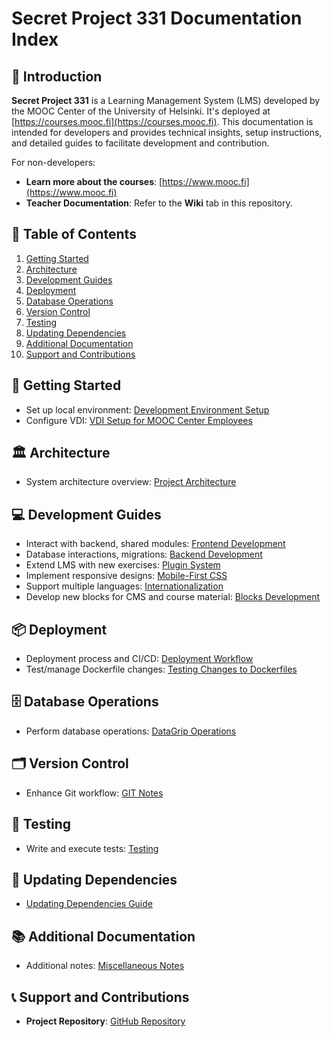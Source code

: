 # Secret Project 331 Documentation Index

## 📌 Introduction

**Secret Project 331** is a Learning Management System (LMS) developed by the MOOC Center of the University of Helsinki. It's deployed at [https://courses.mooc.fi](https://courses.mooc.fi). This documentation is intended for developers and provides technical insights, setup instructions, and detailed guides to facilitate development and contribution.

For non-developers:

- **Learn more about the courses**: [https://www.mooc.fi](https://www.mooc.fi)
- **Teacher Documentation**: Refer to the **Wiki** tab in this repository.

## 📖 Table of Contents

1. [Getting Started](#getting-started)
2. [Architecture](#architecture)
3. [Development Guides](#development-guides)
4. [Deployment](#deployment)
5. [Database Operations](#database-operations)
6. [Version Control](#version-control)
7. [Testing](#testing)
8. [Updating Dependencies](#updating-dependencies)
9. [Additional Documentation](#additional-documentation)
10. [Support and Contributions](#support-and-contributions)

## 🚀 Getting Started

- Set up local environment: [Development Environment Setup](./Development.md)
- Configure VDI: [VDI Setup for MOOC Center Employees](./vdi-setup.md)

## 🏛 Architecture

- System architecture overview: [Project Architecture](./architecture.md)

## 💻 Development Guides

- Interact with backend, shared modules: [Frontend Development](./frontend.md)
- Database interactions, migrations: [Backend Development](./headless-lms.md)
- Extend LMS with new exercises: [Plugin System](./plugin-system.md)
- Implement responsive designs: [Mobile-First CSS](./mobile-first-css.md)
- Support multiple languages: [Internationalization](./internationalization.md)
- Develop new blocks for CMS and course material: [Blocks Development](./blocks.md)

## 📦 Deployment

- Deployment process and CI/CD: [Deployment Workflow](./deployment.md)
- Test/manage Dockerfile changes: [Testing Changes to Dockerfiles](./updating-dockerfiles.md)

## 🗄 Database Operations

- Perform database operations: [DataGrip Operations](./datagrip-operations.md)

## 🗂 Version Control

- Enhance Git workflow: [GIT Notes](./git.md)

## 🧪 Testing

- Write and execute tests: [Testing](./tests.md)

## 🔄 Updating Dependencies

- [Updating Dependencies Guide](./updating-dependencies.md)

## 📚 Additional Documentation

- Additional notes: [Miscellaneous Notes](./etc.md)

## 📞 Support and Contributions

- **Project Repository**: [GitHub Repository](https://github.com/rage/secret-project-331)
